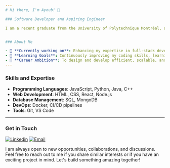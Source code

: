```yaml
---
# Hi there, I'm Ayoub! 👋

### Software Developer and Aspiring Engineer 

I am a recent graduate from the University of Polytechnique Montréal, and I'm on a journey to sharpen my skills through various GitHub projects. I am passionate about software development, problem-solving, and continuous learning. My goal is to contribute to impactful projects, collaborate with like-minded individuals, and grow as a proficient software engineer.


### About Me

- 🔭 **Currently working on**: Enhancing my expertise in full-stack development and cloud computing.
- 🌱 **Learning Goals**: Continuously improving my coding skills, learning new technologies, and mastering cloud services.
- 💼 **Career Ambition**: To design and develop efficient, scalable, and secure software solutions that make a difference.
---
```

### Skills and Expertise

- **Programming Languages**: JavaScript, Python, Java, C++
- **Web Development**: HTML, CSS, React, Node.js
- **Database Management**: SQL, MongoDB
- **DevOps**: Docker, CI/CD pipelines
- **Tools**: Git, VS Code
---
### Get in Touch

[![Linkedin](https://img.shields.io/badge/LinkedIn-blue?style=for-the-badge&logo=linkedin&logoColor=white)](https://www.linkedin.com/in/kola%C3%AF-ayoub-3588531b6/)
[![Email](https://img.shields.io/badge/Gmail-red?style=for-the-badge&logo=gmail&logoColor=white)](mailto:ayoubkolai4@gmail.com)

I am always open to new opportunities, collaborations, and discussions. Feel free to reach out to me if you share similar interests or if you have an exciting project in mind. Let's build something amazing together!
